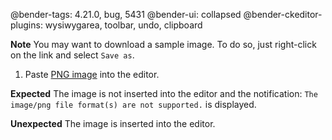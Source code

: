 @bender-tags: 4.21.0, bug, 5431
@bender-ui: collapsed
@bender-ckeditor-plugins: wysiwygarea, toolbar, undo, clipboard

**Note** You may want to download a sample image. To do so, just right-click on the link and select `Save as`.

1. Paste [PNG image](%BASE_PATH%_assets/logo.png) into the editor.

**Expected** The image is not inserted into the editor and the notification: `The image/png file format(s) are not supported.` is displayed.

**Unexpected** The image is inserted into the editor.
